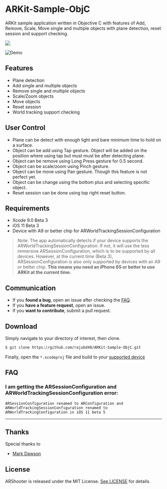 # ARKit-Sample-ObjC
ARKit sample application written in Objective C with features of Add, Remove, Scale, Move single and multiple objects with plane detection, reset session and support checking.

![](http://oi68.tinypic.com/wh1ff7.jpg)

![Demo](http://i.makeagif.com/media/8-31-2017/j2JSmH.gif)

## Features

* Plane detection
* Add single and multiple objects
* Remove single and multiple objects
* Scale/Zoom objects
* Move objects
* Reset session
* World tracking support checking

## User Control

* Plane can be detect with enough light and bare minimum time to hold on a surface.
* Object can be add using Tap gesture. Object will be added on the position where using tap but must must be after detecting plane.
* Object can be remove using Long Press gesture for 0.5 second.
* Object can be scale/zoom using Pinch gesture.
* Object can be move using Pan gesture. Though this feature is not perfect yet.
* Object can be change using the bottom plus and selecting specific object.
* Reset session can be done using top right reset button.

## Requirements

* Xcode 9.0 Beta 3
* iOS 11 Beta 3
* Device with A9 or better chip for ARWorldTrackingSessionConfiguration

> Note: The app automatically detects if your device supports the ARWorldTrackingSessionConfiguration. If not, it will use the less immersive ARSessionConfiguration, which is to be supported by all devices. However, at the current time (Beta 3), ARSessionConfiguration is also only supported by devices with an A9 or better chip. **This means you need an iPhone 6S or better to use ARKit at the current time.**

## Communication

- If you **found a bug**, open an issue after checking the [FAQ](#faq).
- If you **have a feature request**, open an issue.
- If you **want to contribute**, submit a pull request.

## Download

Simply navigate to your directory of interest, then clone.

```bash
$ git clone https://github.com/rajubd49/ARKit-Sample-ObjC.git
```

Finally, open the `*.xcodeproj` file and build to your [supported device](#requirements)

## FAQ

### I am getting the ARSessionConfiguration and ARWorldTrackingSessionConfiguration error:

`ARSessionConfiguration renamed to ARConfiguration and ARWorldTrackingSessionConfiguration renamed to ARWorldTrackingConfiguration in iOS 11 beta 5`

---

## Thanks

Special thanks to

* [Mark Dawson](https://github.com/markdaws)

## License

ARShooter is released under the MIT License. [See LICENSE](https://github.com/rajubd49/ARKit-Sample-ObjC/blob/master/LICENSE) for details.
